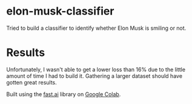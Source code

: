# elon-musk-classifier
Tried to build a classifier to identify whether Elon Musk is smiling or not.

# Results
Unfortunately, I wasn't able to get a lower loss than 16% due to the little amount of time I had to build it. Gathering a larger dataset should have gotten great results.

Built using the [fast.ai](https://www.fast.ai/) library on [Google Colab](https://colab.research.google.com).
